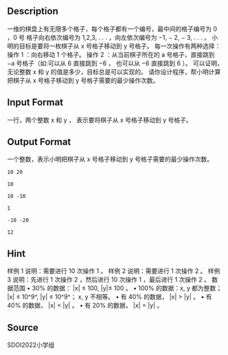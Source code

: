## Description

一维的棋盘上有无限多个格子，每个格子都有一个编号，最中间的格子编号为 0 ，0 号
格子向右依次编号为 1,2,3, . . . ，向左依次编号为 −1, − 2, − 3, . . . 。
小明的目标是要将一枚棋子从 x 号格子移动到 y 号格子。
每一次操作有两种选择：
操作 1 ：向右移动 1 个格子。
操作 2 ：从当前棋子所在的 a 号格子，直接跳到 −a 号格子（如:可以从 6 直接跳到 −6 ，
也可以从 −6 直接跳到 6 ）。
可以证明，无论整数 x 和 y 的值是多少，目标总是可以实现的。
请你设计程序，帮小明计算把棋子从 x 号格子移动到 y 号格子需要的最少操作次数。

## Input Format

一行，两个整数 x 和 y ， 表示要将棋子从 x 号格子移动到 y 号格子。

## Output Format

一个整数，表示小明把棋子从 x 号格子移动到 y 号格子需要的最少操作次数。

```input1
10 20
```
```output1
10
```
```input2
10 -10
```
```output2
1
```
```input3
-10 -20
```
```output3
12
```
## Hint

样例 1 说明：需要进行 10 次操作 1 。
样例 2 说明：需要进行 1 次操作 2 。
样例 3 说明：先进行 1 次操作 2 ，然后进行 10 次操作 1 ，最后进行 1 次操作 2 。
数据范围
• 30% 的数据： |x| ≤ 100, |y|≤ 100 。
• 100% 的数据：x, y 都为整数； |x| ≤ 10^9^, |y| ≤ 10^9^； x, y 不相等。
• 有 40% 的数据， |x| > |y| 。
• 有 40% 的数据， |x| < |y| 。
• 有 20% 的数据， |x| = |y| 。

## Source

SDOI2022小学组

